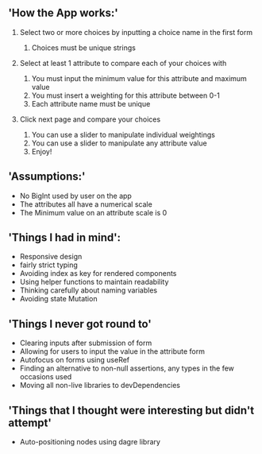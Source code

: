 
## 'How the App works:'

1.  Select two or more choices by inputting a choice name in the first form

    1. Choices must be unique strings

2.  Select at least 1 attribute to compare each of your choices with

    1.  You must input the minimum value for this attribute and maximum value
    2.  You must insert a weighting for this attribute between 0-1
    3.  Each attribute name must be unique 

3.  Click next page and compare your choices

    1.  You can use a slider to manipulate individual weightings
    2.  You can use a slider to manipulate any attribute value 
    3.  Enjoy!

## 'Assumptions:'

-   No BigInt used by user on the app
-   The attributes all have a numerical scale
-   The Minimum value on an attribute scale is 0

## 'Things I had in mind':

-   Responsive design
-   fairly strict typing 
-   Avoiding index as key for rendered components
-   Using helper functions to maintain readability
-   Thinking carefully about naming variables 
-   Avoiding state Mutation

## 'Things I never got round to'

-   Clearing inputs after submission of form 
-   Allowing for users to input the value in the attribute form 
-   Autofocus on forms using useRef
-   Finding an alternative to non-null assertions, any types in the few occasions used
-   Moving all non-live libraries to devDependencies 

## 'Things that I thought were interesting but didn't attempt'

-   Auto-positioning nodes using dagre library
